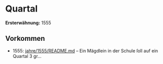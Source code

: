# Quartal

**Ersterwähnung:** 1555

## Vorkommen
- 1555: [jahre/1555/README.md](../jahre/1555/README.md) – Ein Mägdlein in der Schule ſoll auf ein Quartal 3 gr...

